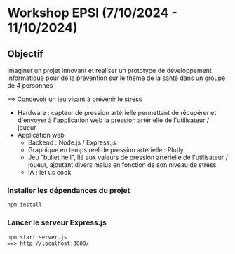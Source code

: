 # Workshop EPSI (7/10/2024 - 11/10/2024)

## Objectif
Imaginer un projet innovant et réaliser un prototype de développement informatique pour de la prévention sur le thème de la santé dans un groupe de 4 personnes

==> Concevoir un jeu visant à prévenir le stress
- Hardware : capteur de pression artérielle permettant de récupérer et d'envoyer à l'application web la pression artérielle de l'utilisateur / joueur
- Application web
  - Backend : Node.js / Express.js
  - Graphique en temps réel de pression artérielle : Plotly
  - Jeu "bullet hell", lié aux valeurs de pression artérielle de l'utilisateur / joueur, ajoutant divers malus en fonction de son niveau de stress
  - IA : let us cook

### Installer les dépendances du projet
    npm install

### Lancer le serveur Express.js
    npm start server.js
    ==> http://localhost:3000/
